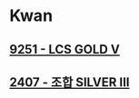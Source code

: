 # Kwan
## [9251 - LCS GOLD V](https://www.acmicpc.net/problem/9251)
## [2407 - 조합 SILVER III](https://www.acmicpc.net/problem/2407)